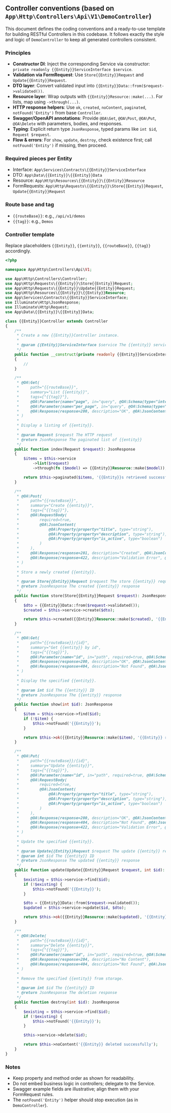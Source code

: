 ## Controller conventions (based on `App\Http\Controllers\Api\V1\DemoController`)

This document defines the coding conventions and a ready-to-use template for building RESTful Controllers in this codebase. It follows exactly the style and logic of `DemoController` to keep all generated controllers consistent.

### Principles
- **Constructor DI**: Inject the corresponding Service via constructor: `private readonly {{Entity}}ServiceInterface $service`.
- **Validation via FormRequest**: Use `Store{{Entity}}Request` and `Update{{Entity}}Request`.
- **DTO layer**: Convert validated input into `{{Entity}}Data::from($request->validated())`.
- **Resource layer**: Wrap outputs with `{{Entity}}Resource::make(...)`. For lists, map using `->through(...)`.
- **HTTP response helpers**: Use `ok`, `created`, `noContent`, `paginated`, `notFound('Entity')` from base `Controller`.
- **Swagger/OpenAPI annotations**: Provide `@OA\Get`, `@OA\Post`, `@OA\Put`, `@OA\Delete` with parameters, bodies, and responses.
- **Typing**: Explicit return type `JsonResponse`, typed params like `int $id`, `Request $request`.
- **Flow & errors**: For `show`, `update`, `destroy`, check existence first; call `notFound('Entity')` if missing, then proceed.

### Required pieces per Entity
- Interface: `App\Services\Contracts\{{Entity}}ServiceInterface`
- DTO: `App\Data\{{Entity}}\{{Entity}}Data`
- Resource: `App\Http\Resources\{{Entity}}\{{Entity}}Resource`
- FormRequests: `App\Http\Requests\{{Entity}}\Store{{Entity}}Request`, `Update{{Entity}}Request`

### Route base and tag
- `{{routeBase}}`: e.g., `/api/v1/demos`
- `{{tag}}`: e.g., `Demos`

### Controller template
Replace placeholders `{{Entity}}`, `{{entity}}`, `{{routeBase}}`, `{{tag}}` accordingly.

```php
<?php

namespace App\Http\Controllers\Api\V1;

use App\Http\Controllers\Controller;
use App\Http\Requests\{{Entity}}\Store{{Entity}}Request;
use App\Http\Requests\{{Entity}}\Update{{Entity}}Request;
use App\Http\Resources\{{Entity}}\{{Entity}}Resource;
use App\Services\Contracts\{{Entity}}ServiceInterface;
use Illuminate\Http\JsonResponse;
use Illuminate\Http\Request;
use App\Data\{{Entity}}\{{Entity}}Data;

class {{Entity}}Controller extends Controller
{
    /**
     * Create a new {{Entity}}Controller instance.
     *
     * @param {{Entity}}ServiceInterface $service The {{entity}} service
     */
    public function __construct(private readonly {{Entity}}ServiceInterface $service)
    {
        //
    }

    /**
     * @OA\Get(
     *     path="{{routeBase}}",
     *     summary="List {{entity}}",
     *     tags={"{{tag}}"},
     *     @OA\Parameter(name="page", in="query", @OA\Schema(type="integer")),
     *     @OA\Parameter(name="per_page", in="query", @OA\Schema(type="integer")),
     *     @OA\Response(response=200, description="OK", @OA\JsonContent(ref="#/components/schemas/ApiEnvelope"))
     * )
     *
     * Display a listing of {{entity}}.
     *
     * @param Request $request The HTTP request
     * @return JsonResponse The paginated list of {{entity}}
     */
    public function index(Request $request): JsonResponse
    {
        $items = $this->service
            ->list($request)
            ->through(fn ($model) => {{Entity}}Resource::make($model));

        return $this->paginated($items, '{{Entity}}s retrieved successfully');
    }

    /**
     * @OA\Post(
     *     path="{{routeBase}}",
     *     summary="Create {{entity}}",
     *     tags={"{{tag}}"},
     *     @OA\RequestBody(
     *         required=true,
     *         @OA\JsonContent(
     *             @OA\Property(property="title", type="string"),
     *             @OA\Property(property="description", type="string"),
     *             @OA\Property(property="is_active", type="boolean")
     *         )
     *     ),
     *     @OA\Response(response=201, description="Created", @OA\JsonContent(ref="#/components/schemas/ApiEnvelope")),
     *     @OA\Response(response=422, description="Validation Error", @OA\JsonContent(ref="#/components/schemas/ApiEnvelope"))
     * )
     *
     * Store a newly created {{entity}}.
     *
     * @param Store{{Entity}}Request $request The store {{entity}} request
     * @return JsonResponse The created {{entity}} response
     */
    public function store(Store{{Entity}}Request $request): JsonResponse
    {
        $dto = {{Entity}}Data::from($request->validated());
        $created = $this->service->create($dto);

        return $this->created({{Entity}}Resource::make($created), '{{Entity}} created successfully');
    }

    /**
     * @OA\Get(
     *     path="{{routeBase}}/{id}",
     *     summary="Get {{entity}} by id",
     *     tags={"{{tag}}"},
     *     @OA\Parameter(name="id", in="path", required=true, @OA\Schema(type="integer")),
     *     @OA\Response(response=200, description="OK", @OA\JsonContent(ref="#/components/schemas/ApiEnvelope")),
     *     @OA\Response(response=404, description="Not Found", @OA\JsonContent(ref="#/components/schemas/ApiEnvelope"))
     * )
     *
     * Display the specified {{entity}}.
     *
     * @param int $id The {{entity}} ID
     * @return JsonResponse The {{entity}} response
     */
    public function show(int $id): JsonResponse
    {
        $item = $this->service->find($id);
        if (!$item) {
            $this->notFound('{{Entity}}');
        }

        return $this->ok({{Entity}}Resource::make($item), '{{Entity}} retrieved successfully');
    }

    /**
     * @OA\Put(
     *     path="{{routeBase}}/{id}",
     *     summary="Update {{entity}}",
     *     tags={"{{tag}}"},
     *     @OA\Parameter(name="id", in="path", required=true, @OA\Schema(type="integer")),
     *     @OA\RequestBody(
     *         required=true,
     *         @OA\JsonContent(
     *             @OA\Property(property="title", type="string"),
     *             @OA\Property(property="description", type="string"),
     *             @OA\Property(property="is_active", type="boolean")
     *         )
     *     ),
     *     @OA\Response(response=200, description="OK", @OA\JsonContent(ref="#/components/schemas/ApiEnvelope")),
     *     @OA\Response(response=404, description="Not Found", @OA\JsonContent(ref="#/components/schemas/ApiEnvelope")),
     *     @OA\Response(response=422, description="Validation Error", @OA\JsonContent(ref="#/components/schemas/ApiEnvelope"))
     * )
     *
     * Update the specified {{entity}}.
     *
     * @param Update{{Entity}}Request $request The update {{entity}} request
     * @param int $id The {{entity}} ID
     * @return JsonResponse The updated {{entity}} response
     */
    public function update(Update{{Entity}}Request $request, int $id): JsonResponse
    {
        $existing = $this->service->find($id);
        if (!$existing) {
            $this->notFound('{{Entity}}');
        }

        $dto = {{Entity}}Data::from($request->validated());
        $updated = $this->service->update($id, $dto);

        return $this->ok({{Entity}}Resource::make($updated), '{{Entity}} updated successfully');
    }

    /**
     * @OA\Delete(
     *     path="{{routeBase}}/{id}",
     *     summary="Delete {{entity}}",
     *     tags={"{{tag}}"},
     *     @OA\Parameter(name="id", in="path", required=true, @OA\Schema(type="integer")),
     *     @OA\Response(response=204, description="No Content"),
     *     @OA\Response(response=404, description="Not Found", @OA\JsonContent(ref="#/components/schemas/ApiEnvelope"))
     * )
     *
     * Remove the specified {{entity}} from storage.
     *
     * @param int $id The {{entity}} ID
     * @return JsonResponse The deletion response
     */
    public function destroy(int $id): JsonResponse
    {
        $existing = $this->service->find($id);
        if (!$existing) {
            $this->notFound('{{Entity}}');
        }

        $this->service->delete($id);

        return $this->noContent('{{Entity}} deleted successfully');
    }
}
```

### Notes
- Keep property and method order as shown for readability.
- Do not embed business logic in controllers; delegate to the Service.
- Swagger example fields are illustrative; align them with your FormRequest rules.
- The `notFound('Entity')` helper should stop execution (as in `DemoController`).


